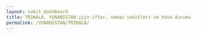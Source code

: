 ```yaml
---
layout: vakit_dashboard
title: TRIKALA, YUNANISTAN için iftar, namaz vakitleri ve hava durumu - ilçe/eyalet seç
permalink: /YUNANISTAN/TRIKALA/
---
```


<script type="text/javascript">
  var GLOBAL_COUNTRY = 'YUNANISTAN';
  var GLOBAL_CITY = 'TRIKALA';
  var GLOBAL_STATE = '';
  var lat = 72;
  var lon = 21;
</script>
